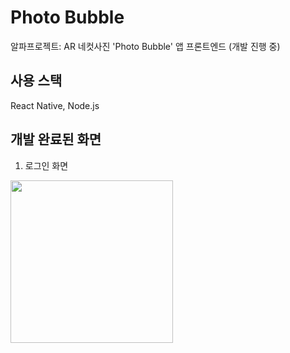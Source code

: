 # Photo Bubble
알파프로젝트: AR 네컷사진 'Photo Bubble' 앱 프론트엔드 (개발 진행 중)

## 사용 스택
React Native, Node.js

## 개발 완료된 화면
1. 로그인 화면
<img src="https://user-images.githubusercontent.com/66251759/168466438-952dcb92-4850-4625-8853-1bd11ba250af.png" width="260">
<img src="https://user-images.githubusercontent.com/66251759/168466469-8ad98e65-8626-42cb-924f-77e14e8b3a0f.png" width="260>
